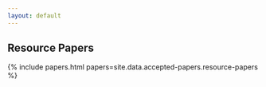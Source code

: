 ```yaml
---
layout: default
---
```


<h2>Resource Papers</h2>
{% include papers.html papers=site.data.accepted-papers.resource-papers %}